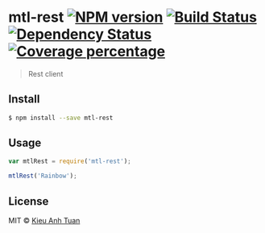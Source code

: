 # mtl-rest [![NPM version][npm-image]][npm-url] [![Build Status][travis-image]][travis-url] [![Dependency Status][daviddm-image]][daviddm-url] [![Coverage percentage][coveralls-image]][coveralls-url]
> Rest client


## Install

```sh
$ npm install --save mtl-rest
```


## Usage

```js
var mtlRest = require('mtl-rest');

mtlRest('Rainbow');
```

## License

MIT © [Kieu Anh Tuan]()


[npm-image]: https://badge.fury.io/js/mtl-rest.svg
[npm-url]: https://npmjs.org/package/mtl-rest
[travis-image]: https://travis-ci.org/passkey1510/mtl-rest.svg?branch=master
[travis-url]: https://travis-ci.org/passkey1510/mtl-rest
[daviddm-image]: https://david-dm.org/passkey1510/mtl-rest.svg?theme=shields.io
[daviddm-url]: https://david-dm.org/passkey1510/mtl-rest
[coveralls-image]: https://coveralls.io/repos/passkey1510/mtl-rest/badge.svg
[coveralls-url]: https://coveralls.io/r/passkey1510/mtl-rest
